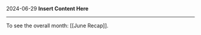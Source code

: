 2024-06-29
__Insert Content Here__
_______________________
To see the overall month: [[June Recap]].